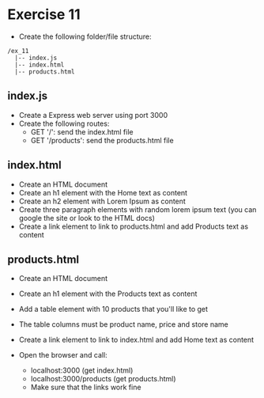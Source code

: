# Exercise 11

- Create the following folder/file structure:

```
/ex_11
  |-- index.js
  |-- index.html
  |-- products.html
```

## index.js

- Create a Express web server using port 3000
- Create the following routes:
  - GET '/': send the index.html file
  - GET '/products': send the products.html file

## index.html

- Create an HTML document
- Create an h1 element with the Home text as content
- Create an h2 element with Lorem Ipsum as content
- Create three paragraph elements with random lorem ipsum text (you can google the site or look to the HTML docs)
- Create a link element to link to products.html and add Products text as content

## products.html

- Create an HTML document
- Create an h1 element with the Products text as content
- Add a table element with 10 products that you'll like to get
- The table columns must be product name, price and store name
- Create a link element to link to index.html and add Home text as content

- Open the browser and call:
  - localhost:3000 (get index.html)
  - localhost:3000/products (get products.html)
  - Make sure that the links work fine
